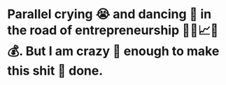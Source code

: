 # Parallel crying 😭 and dancing 🕺 in the road of entrepreneurship 👨‍💼📈💵💰. But I am crazy 🤪 enough to make this shit 💩 done.
